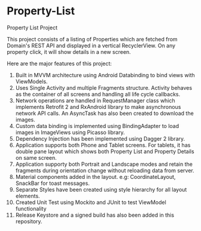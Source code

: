 # Property-List

Property List Project

This project consists of a listing of Properties which are fetched from Domain's REST API and displayed in a vertical RecyclerView. 
On any property click, it will show details in a new screen.

Here are the major features of this project:
1. Built in MVVM architecture using Android Databinding to bind views with ViewModels.
2. Uses Single Activity and multiple Fragments structure. Activity behaves as the container of all screens and handling all life cycle callbacks.
3. Network operations are handled in RequestManager class which implements Retrofit 2 and RxAndroid library to make asynchronous network API calls. An AsyncTask has also been created to download the images.
4. Custom data binding is implemented using BindingAdapter to load images in ImageViews using Picasso library.
5. Dependency Injection has been implemented using Dagger 2 library.
6. Application supports both Phone and Tablet screens. For tablets, it has double pane layout which shows both Property List and Property Details on same screen.
7. Application supporty both Portrait and Landscape modes and retain the fragments during orientation change without reloading data from server.
8. Material components added in the layout. e.g: CoordinateLayout, SnackBar for toast messages.
9. Separate Styles have been created using style hierarchy for all layout elements.
10. Created Unit Test using Mockito and JUnit to test ViewModel functionality
11. Release Keystore and a signed build has also been added in this repository. 
